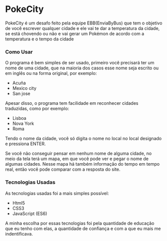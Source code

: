 # PokeCity
PokeCity é um desafo feito pela equipe EBB(EnviaByBus) que tem o objetivo de você escrever qualquer cidade e ele vai te dar a temperatura da cidade, se está chovendo ou não e vai gerar um Pokémon de acordo com a temperatura e o tempo da cidade

### Como Usar
O programa é bem simples de ser usado, primeiro você precisará ter um nome de uma cidade, que na maioria dos casos esse nome seja escrito ou em inglês ou na forma original, por exemplo:

- Acuña
- Mexico city
- San jose

Apesar disso, o programa tem facilidade em reconhecer cidades traduzidas, como por exemplo:

- Lisboa
- Nova York
- Roma

Tendo o nome da cidade, você só digita o nome no local no local designado e pressiona ENTER.

Se você não conseguir pensar em nenhum nome de alguma cidade, no meio da tela terá um mapa, em que você pode ver e pegar o nome de algumas cidades. Nesse mapa há também informação do tempo em tempo real, então você pode comparar com a resposta do site.

### Tecnologias Usadas
As tecnologias usadas foi a mais simples possível:
- Html5
- CSS3
- JavaScript (ES6)

A minha escolha por essas tecnologias foi pela quantidade de educação que eu tenho com elas, a quantidade de confiança e com a que eu mais me indentificava.
